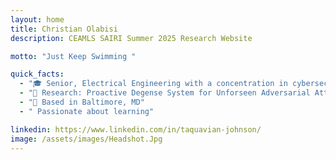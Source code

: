 ```yaml
---
layout: home
title: Christian Olabisi
description: CEAMLS SAIRI Summer 2025 Research Website

motto: "Just Keep Swimming "

quick_facts:
  - "🎓 Senior, Electrical Engineering with a concentration in cybersecurity  @ Morgan State University"
  - "🔬 Research: Proactive Degense System for Unforseen Adversarial Attacks "
  - "📍 Based in Baltimore, MD"
  - " Passionate about learning"

linkedin: https://www.linkedin.com/in/taquavian-johnson/
image: /assets/images/Headshot.Jpg
---
```

